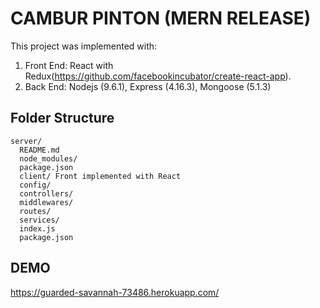 # CAMBUR PINTON (MERN RELEASE)
This project was implemented with:

1. Front End: React with Redux(https://github.com/facebookincubator/create-react-app).
2. Back End: Nodejs (9.6.1), Express (4.16.3), Mongoose (5.1.3) 

## Folder Structure

```
server/
  README.md
  node_modules/
  package.json
  client/ Front implemented with React
  config/
  controllers/
  middlewares/
  routes/
  services/
  index.js
  package.json
```

## DEMO

https://guarded-savannah-73486.herokuapp.com/